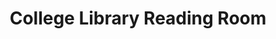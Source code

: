---
_date: between 1934 and 2009
derivativo_link: https://derivativo-2.library.columbia.edu/iiif/2/ldpd:341042/
dlc_link: https://dlc.library.columbia.edu/catalog/cul:zgmsbcc2v5
format: photographs
iiif_json: https://derivativo-2.library.columbia.edu/iiif/2/ldpd:341042/info.json
name: Warman, Manny, -1983
native_jpg: https://derivativo-2.library.columbia.edu/iiif/2/ldpd:341042/full/!768,768/0/native.jpg
shelf_location: Box no. Box 162, Folder no. Folder 15 (Buildings & Grounds - Morningside
  - Butler Library, Interior w/ People), Historical Photograph Collection
subjects: Academic libraries; Reading rooms; New York (N.Y.); Butler Library
summary: College students studying in the reading room.
title: College Library Reading Room
layout: photo-page
---